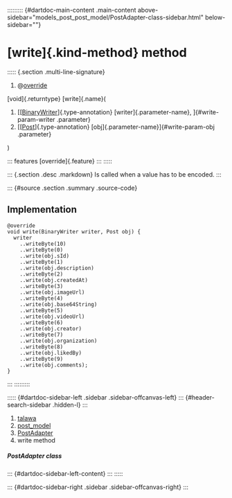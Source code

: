 ::::::::: {#dartdoc-main-content .main-content above-sidebar="models_post_post_model/PostAdapter-class-sidebar.html" below-sidebar=""}
<div>

# [write]{.kind-method} method

</div>

::::: {.section .multi-line-signature}
<div>

1.  @[override](https://api.flutter.dev/flutter/dart-core/override-constant.html)

</div>

[void]{.returntype} [write]{.name}(

1.  [[[BinaryWriter](https://pub.dev/documentation/hive/2.2.3/hive/BinaryWriter-class.html)]{.type-annotation}
    [writer]{.parameter-name}, ]{#write-param-writer .parameter}
2.  [[[Post](../../models_post_post_model/Post-class.html)]{.type-annotation}
    [obj]{.parameter-name}]{#write-param-obj .parameter}

)

::: features
[override]{.feature}
:::
:::::

::: {.section .desc .markdown}
Is called when a value has to be encoded.
:::

::: {#source .section .summary .source-code}
## Implementation

``` language-dart
@override
void write(BinaryWriter writer, Post obj) {
  writer
    ..writeByte(10)
    ..writeByte(0)
    ..write(obj.sId)
    ..writeByte(1)
    ..write(obj.description)
    ..writeByte(2)
    ..write(obj.createdAt)
    ..writeByte(3)
    ..write(obj.imageUrl)
    ..writeByte(4)
    ..write(obj.base64String)
    ..writeByte(5)
    ..write(obj.videoUrl)
    ..writeByte(6)
    ..write(obj.creator)
    ..writeByte(7)
    ..write(obj.organization)
    ..writeByte(8)
    ..write(obj.likedBy)
    ..writeByte(9)
    ..write(obj.comments);
}
```
:::
:::::::::

::::: {#dartdoc-sidebar-left .sidebar .sidebar-offcanvas-left}
::: {#header-search-sidebar .hidden-l}
:::

1.  [talawa](../../index.html)
2.  [post_model](../../models_post_post_model/)
3.  [PostAdapter](../../models_post_post_model/PostAdapter-class.html)
4.  write method

##### PostAdapter class

::: {#dartdoc-sidebar-left-content}
:::
:::::

::: {#dartdoc-sidebar-right .sidebar .sidebar-offcanvas-right}
:::
